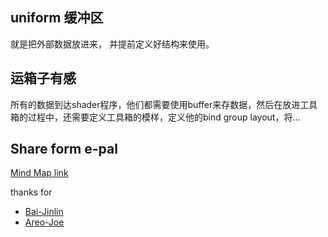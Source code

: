 ## uniform 缓冲区
就是把外部数据放进来， 并提前定义好结构来使用。


## 运箱子有感

所有的数据到达shader程序，他们都需要使用buffer来存数据，然后在放进工具箱的过程中，还需要定义工具箱的模样，定义他的bind group layout，将...


## Share form e-pal

[Mind Map link](./share/readme.md)

thanks for
- [Bai-Jinlin](https://github.com/Bai-Jinlin) 
- [Areo-Joe](https://github.com/Areo-Joe)